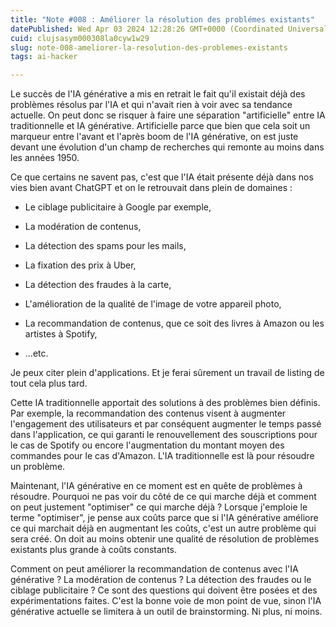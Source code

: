```yaml
---
title: "Note #008 : Améliorer la résolution des problémes existants"
datePublished: Wed Apr 03 2024 12:28:26 GMT+0000 (Coordinated Universal Time)
cuid: clujsasym000308la0cyw1w29
slug: note-008-ameliorer-la-resolution-des-problemes-existants
tags: ai-hacker

---
```


Le succès de l'IA générative a mis en retrait le fait qu'il existait déjà des problèmes résolus par l'IA et qui n'avait rien à voir avec sa tendance actuelle. On peut donc se risquer à faire une séparation "artificielle" entre IA traditionnelle et IA générative. Artificielle parce que bien que cela soit un marqueur entre l'avant et l'après boom de l'IA générative, on est juste devant une évolution d'un champ de recherches qui remonte au moins dans les années 1950.

Ce que certains ne savent pas, c'est que l'IA était présente déjà dans nos vies bien avant ChatGPT et on le retrouvait dans plein de domaines :

* Le ciblage publicitaire à Google par exemple,
    
* La modération de contenus,
    
* La détection des spams pour les mails,
    
* La fixation des prix à Uber,
    
* La détection des fraudes à la carte,
    
* L'amélioration de la qualité de l'image de votre appareil photo,
    
* La recommandation de contenus, que ce soit des livres à Amazon ou les artistes à Spotify,
    
* ...etc.
    

Je peux citer plein d'applications. Et je ferai sûrement un travail de listing de tout cela plus tard.

Cette IA traditionnelle apportait des solutions à des problèmes bien définis. Par exemple, la recommandation des contenus visent à augmenter l'engagement des utilisateurs et par conséquent augmenter le temps passé dans l'application, ce qui garanti le renouvellement des souscriptions pour le cas de Spotify ou encore l'augmentation du montant moyen des commandes pour le cas d'Amazon. L'IA traditionnelle est là pour résoudre un problème.

Maintenant, l'IA générative en ce moment est en quête de problèmes à résoudre. Pourquoi ne pas voir du côté de ce qui marche déjà et comment on peut justement "optimiser" ce qui marche déjà ? Lorsque j'emploie le terme "optimiser", je pense aux coûts parce que si l'IA générative améliore ce qui marchait déjà en augmentant les coûts, c'est un autre problème qui sera créé. On doit au moins obtenir une qualité de résolution de problèmes existants plus grande à coûts constants.

Comment on peut améliorer la recommandation de contenus avec l'IA générative ? La modération de contenus ? La détection des fraudes ou le ciblage publicitaire ? Ce sont des questions qui doivent être posées et des expérimentations faites. C'est la bonne voie de mon point de vue, sinon l'IA générative actuelle se limitera à un outil de brainstorming. Ni plus, ni moins.